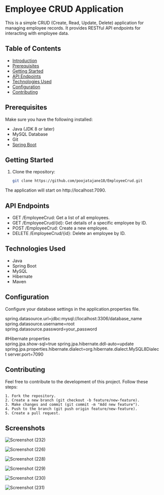 # Employee CRUD Application

This is a simple CRUD (Create, Read, Update, Delete) application for managing employee records. It provides RESTful API endpoints for interacting with employee data.

## Table of Contents

- [Introduction](#employee-crud-application)
- [Prerequisites](#prerequisites)
- [Getting Started](#getting-started)
- [API Endpoints](#api-endpoints)
- [Technologies Used](#technologies-used)
- [Configuration](#configuration)
- [Contributing](#contributing)


## Prerequisites

Make sure you have the following installed:

- Java (JDK 8 or later)
- MySQL Database
- Git
- [Spring Boot](https://spring.io/projects/spring-boot)

## Getting Started

1. Clone the repository:

   ```bash
   git clone https://github.com/poojatajane18/EmployeeCrud.git

The application will start on http://localhost:7090.


## API Endpoints

- GET /EmployeeCrud: Get a list of all employees.  
- GET /EmployeeCrud/{id}: Get details of a specific employee by ID.   
- POST /EmployeeCrud: Create a new employee.   
- DELETE /EmployeeCrud/{id}: Delete an employee by ID.
## Technologies Used

- Java  
- Spring Boot  
- MySQL      
- Hibernate  
- Maven
## Configuration
Configure your database settings in the application.properties file.

spring.datasource.url=jdbc:mysql://localhost:3306/database_name
spring.datasource.username=root
spring.datasource.password=your_password

#Hibernate properties  
spring.jpa.show-sql=true
spring.jpa.hibernate.ddl-auto=update
spring.jpa.properties.hibernate.dialect=org.hibernate.dialect.MySQL8Dialect
server.port=7090


## Contributing

Feel free to contribute to the development of this project. Follow these steps:

    1. Fork the repository. 
    2. Create a new branch (git checkout -b feature/new-feature).
    3. Make changes and commit (git commit -m "Add new feature").
    4. Push to the branch (git push origin feature/new-feature).
    5. Create a pull request. 
## Screenshots


![Screenshot (232)](https://github.com/poojatajane18/EmployeeCrud/assets/92642653/8e335d97-0b89-4731-b306-ffc17e6f8a09)


![Screenshot (226)](https://github.com/poojatajane18/EmployeeCrud/assets/92642653/2a1659e9-1523-47c6-bd3c-c7c8a140e1de)


![Screenshot (228)](https://github.com/poojatajane18/EmployeeCrud/assets/92642653/cb134c5e-0409-4f2f-a2db-dc92eb2e0f4e)


![Screenshot (229)](https://github.com/poojatajane18/EmployeeCrud/assets/92642653/02b53c0e-ae02-4751-ad5e-1f6a7d4f7585)


![Screenshot (230)](https://github.com/poojatajane18/EmployeeCrud/assets/92642653/0772687a-3fd0-4cf4-a907-6d65dca7f169)


![Screenshot (231)](https://github.com/poojatajane18/EmployeeCrud/assets/92642653/b874ff15-343f-4183-8333-2955872824bd)











